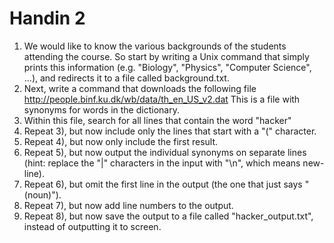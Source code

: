 # Handin 2
1. We would like to know the various backgrounds of the students attending the course. So start by writing a Unix command that simply prints this information (e.g. "Biology", "Physics", "Computer Science", ...), and redirects it to a file called background.txt.
2. Next, write a command that downloads the following file
http://people.binf.ku.dk/wb/data/th_en_US_v2.dat
This is a file with synonyms for words in the dictionary.
3. Within this file, search for all lines that contain the word "hacker"
4. Repeat 3), but now include only the lines that start with a "(" character.
5. Repeat 4), but now only include the first result.
6. Repeat 5), but now output the individual synonyms on separate lines (hint: replace the "|" characters in the input with "\n", which means new-line).
7. Repeat 6), but omit the first line in the output (the one that just says "(noun)").
8. Repeat 7), but now add line numbers to the output.
9. Repeat 8), but now save the output to a file called "hacker_output.txt", instead of outputting it to screen.
